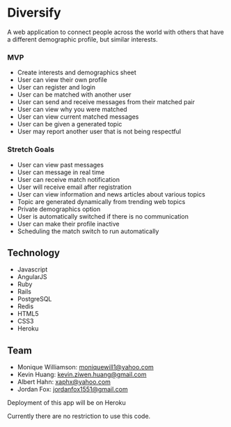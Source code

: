 # Diversify
A web application to connect people across the world with others that have a different demographic profile, but similar interests.

### MVP
  - Create interests and demographics sheet
  - User can view their own profile
  - User can register and login
  - User can be matched with another user
  - User can send and receive messages from their matched pair
  - User can view why you were matched
  - User can view current matched messages
  - User can be given a generated topic
  - User may report another user that is not being respectful

### Stretch Goals
  - User can view past messages
  - User can message in real time
  - User can receive match notification
  - User will receive email after registration
  - User can view information and news articles about various topics
  - Topic are generated dynamically from trending web topics
  - Private demographics option
  - User is automatically switched if there is no communication
  - User can make their profile inactive
  - Scheduling the match switch to run automatically

## Technology
  - Javascript
  - AngularJS
  - Ruby
  - Rails
  - PostgreSQL
  - Redis
  - HTML5
  - CSS3
  - Heroku

## Team
  - Monique Williamson: moniquewill1@yahoo.com
  - Kevin Huang: kevin.ziwen.huang@gmail.com
  - Albert Hahn: xaphx@yahoo.com
  - Jordan Fox: jordanfox1551@gmail.com

Deployment of this app will be on Heroku

Currently there are no restriction to use this code.
